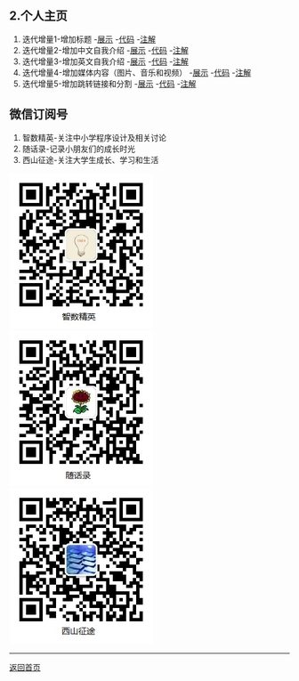 ## 2.个人主页

1. 迭代增量1-增加标题
    -[展示](demo_home01.html)
    -[代码](https://github.com/daweizh/h5/blob/master/2.home/demo_home01.html)
    -[注解](https://github.com/daweizh/h5/blob/master/2.home/note_home01.html)
2. 迭代增量2-增加中文自我介绍
    -[展示](demo_home02.html)
    -[代码](https://github.com/daweizh/h5/blob/master/2.home/demo_home02.html)
    -[注解](https://github.com/daweizh/h5/blob/master/2.home/note_home02.html)
3. 迭代增量3-增加英文自我介绍
    -[展示](demo_home03.html)
    -[代码](https://github.com/daweizh/h5/blob/master/2.home/demo_home03.html)
    -[注解](https://github.com/daweizh/h5/blob/master/2.home/note_home03.html)
4. 迭代增量4-增加媒体内容（图片、音乐和视频）
    -[展示](demo_home04.html)
    -[代码](https://github.com/daweizh/h5/blob/master/2.home/demo_home04.html)
    -[注解](https://github.com/daweizh/h5/blob/master/2.home/note_home04.html)
5. 迭代增量5-增加跳转链接和分割
    -[展示](demo_home05.html)
    -[代码](https://github.com/daweizh/h5/blob/master/2.home/demo_home05.html)
    -[注解](https://github.com/daweizh/h5/blob/master/2.home/note_home05.html)

## 微信订阅号

1. 智数精英-关注中小学程序设计及相关讨论
2. 随话录-记录小朋友们的成长时光
2. 西山征途-关注大学生成长、学习和生活

![欢迎关注“智数精英”订阅号](../assets/me/img/idea8.jpg)
![欢迎关注“随话录”订阅号](../assets/me/img/shl8.jpg)
![欢迎关注“西山征途”订阅号](../assets/me/img/xszt8.jpg)

----------

[返回首页](../)


